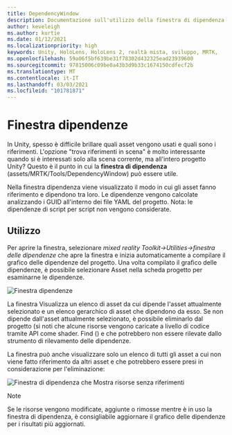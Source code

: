 ```yaml
---
title: DependencyWindow
description: Documentazione sull'utilizzo della finestra di dipendenza in MRTK
author: keveleigh
ms.author: kurtie
ms.date: 01/12/2021
ms.localizationpriority: high
keywords: Unity, HoloLens, HoloLens 2, realtà mista, sviluppo, MRTK,
ms.openlocfilehash: 59a06f5bf639be31f78302d432325ead23939600
ms.sourcegitcommit: 97815006c09be0a43b3d9b33c1674150cdfecf2b
ms.translationtype: MT
ms.contentlocale: it-IT
ms.lasthandoff: 03/03/2021
ms.locfileid: "101781871"
---
```

# <a name="dependency-window"></a>Finestra dipendenze

In Unity, spesso è difficile brillare quali asset vengono usati e quali sono i riferimenti. L'opzione "trova riferimenti in scena" è molto interessante quando si è interessati solo alla scena corrente, ma all'intero progetto Unity? Questo è il punto in cui la **finestra di dipendenza** (assets/MRTK/Tools/DependencyWindow) può essere utile.

Nella finestra dipendenza viene visualizzato il modo in cui gli asset fanno riferimento e dipendono tra loro. Le dipendenze vengono calcolate analizzando i GUID all'interno dei file YAML del progetto. Nota: le dipendenze di script per script non vengono considerate.

## <a name="usage"></a>Utilizzo

Per aprire la finestra, selezionare *mixed reality Toolkit->Utilities->finestra delle dipendenze* che apre la finestra e inizia automaticamente a compilare il grafico delle dipendenze del progetto. Una volta compilato il grafico delle dipendenze, è possibile selezionare Asset nella scheda progetto per esaminarne le dipendenze.

![Finestra dipendenze](../images/dependency-window/MRTK_Dependency_Window.png)

La finestra Visualizza un elenco di asset da cui dipende l'asset attualmente selezionato e un elenco gerarchico di asset che dipendono da esso. Se non dipende dall'asset attualmente selezionato, è possibile eliminarlo dal progetto (si noti che alcune risorse vengono caricate a livello di codice tramite API come shader. Find () e che potrebbero non essere rilevate dallo strumento di rilevamento delle dipendenze.

La finestra può anche visualizzare solo un elenco di tutti gli asset a cui non viene fatto riferimento da altri asset e che potrebbero essere presi in considerazione per l'eliminazione:

![Finestra di dipendenza che Mostra risorse senza riferimenti](../images/dependency-window/MRTK_Dependency_Window_Unreferenced.png)

> [!NOTE]
> Se le risorse vengono modificate, aggiunte o rimosse mentre è in uso la finestra di dipendenza, è consigliabile aggiornare il grafico delle dipendenze per i risultati più aggiornati.
